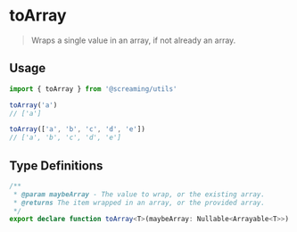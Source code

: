 # toArray

> Wraps a single value in an array, if not already an array.

## Usage

```ts
import { toArray } from '@screaming/utils'

toArray('a')
// ['a']

toArray(['a', 'b', 'c', 'd', 'e'])
// ['a', 'b', 'c', 'd', 'e']
```

## Type Definitions

```ts
/**
 * @param maybeArray - The value to wrap, or the existing array.
 * @returns The item wrapped in an array, or the provided array.
 */
export declare function toArray<T>(maybeArray: Nullable<Arrayable<T>>): T[]
```
